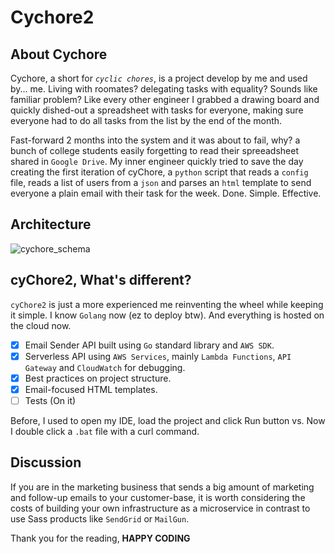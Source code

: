 # Cychore2
## About Cychore
Cychore, a short for *`cyclic chores`*, is a project develop by me and used by... me. Living with roomates? delegating tasks with equality? Sounds like familiar problem? Like every other engineer I grabbed a drawing board and quickly dished-out a spreadsheet with tasks for everyone, making sure everyone had to do all tasks from the list by the end of the month. 

Fast-forward 2 months into the system and it was about to fail, why? a bunch of college students easily forgetting to read their spreeadsheet shared in `Google Drive`. My inner engineer quickly tried to save the day creating the first iteration of cyChore, a `python` script that reads a `config` file, reads a list of users from a `json` and parses an `html` template to send everyone a plain email with their task for the week. Done. Simple. Effective.

## Architecture
![cychore_schema](https://github.com/user-attachments/assets/3ab70952-544a-4b6e-ac43-6db3a92ff540)



## cyChore2, What's different?
`cyChore2` is just a more experienced me reinventing the wheel while keeping it simple. I know `Golang` now (ez to deploy btw). And everything is hosted on the cloud now.
- [x] Email Sender API built using `Go` standard library and `AWS SDK`.
- [x] Serverless API using `AWS Services`, mainly `Lambda Functions`, `API Gateway` and `CloudWatch` for debugging.
- [x] Best practices on project structure.
- [x] Email-focused HTML templates.
- [ ] Tests (On it)

Before, I used to open my IDE, load the project and click Run button vs. Now I double click a `.bat` file with a curl command.

## Discussion
If you are in the marketing business that sends a big amount of marketing and follow-up emails to your customer-base, it is worth considering the costs of building your own infrastructure as a microservice in contrast to use Sass products like `SendGrid` or `MailGun`.


 Thank you for the reading, **HAPPY CODING**
 
